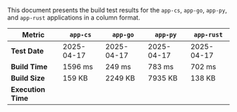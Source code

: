 This document presents the build test results for the `app-cs`, `app-go`, `app-py`, and `app-rust` applications in a column format.

| Metric             | `app-cs`   | `app-go`   | `app-py`   | `app-rust` |
| ------------------ | ---------- | ---------- | ---------- | ---------- |
| **Test Date**      | 2025-04-17 | 2025-04-17 | 2025-04-17 | 2025-04-17 |
| **Build Time**     | 1596 ms    | 249 ms     | 783 ms     | 702 ms     |
| **Build Size**     | 159 KB     | 2249 KB    | 7935 KB    | 138 KB     |
| **Execution Time** |            |            |            |            |
